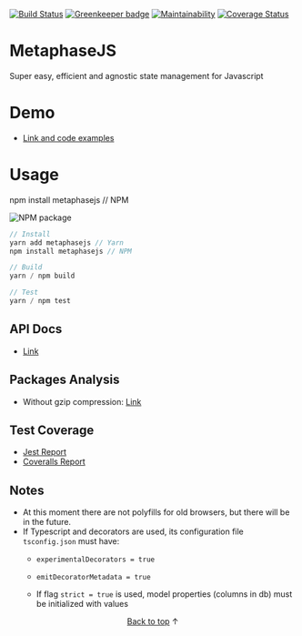 [![Build Status](https://travis-ci.org/YagoLopez/metaphasejs.svg?branch=master)](https://travis-ci.org/YagoLopez/metaphasejs) [![Greenkeeper badge](https://badges.greenkeeper.io/YagoLopez/metaphasejs.svg)](https://greenkeeper.io/)
 [![Maintainability](https://api.codeclimate.com/v1/badges/c264e58f56102a22476c/maintainability)](https://codeclimate.com/github/YagoLopez/metaphasejs/maintainability) <!--[![Known Vulnerabilities](https://snyk.io/test/github/YagoLopez/metaphasejs/badge.svg?targetFile=package.json)](https://snyk.io/test/github/YagoLopez/metaphasejs?targetFile=package.json)--> [![Coverage Status](https://coveralls.io/repos/github/YagoLopez/metaphasejs/badge.svg?branch=master)](https://coveralls.io/github/YagoLopez/metaphasejs?branch=master) 
<!--![license](https://img.shields.io/github/license/mashape/apistatus.svg) [![Packages Analysis](https://img.shields.io/badge/packages-analysis-blue.svg)](analysis.html)-->

# MetaphaseJS

Super easy, efficient and agnostic state management for Javascript

# Demo

- [Link and code examples](https://github.com/YagoLopez/metaphasejs-react-demo)

# Usage
npm install metaphasejs // NPM

![NPM package](https://nodei.co/npm/metaphasejs.png)

```javascript
// Install
yarn add metaphasejs // Yarn
npm install metaphasejs // NPM

// Build
yarn / npm build

// Test
yarn / npm test
```

## API Docs

- [Link](https://yagolopez.js.org/metaphasejs/docs/index.html)

## Packages Analysis

- Without gzip compression: [Link](https://yagolopez.js.org/metaphasejs/analysis.html)

## Test Coverage

- [Jest Report](https://yagolopez.js.org/metaphasejs/coverage/lcov-report/index.html)
- [Coveralls Report](https://coveralls.io/github/YagoLopez/metaphasejs)

## Notes

- At this moment there are not polyfills for old browsers, but there will be in the future.
- If Typescript and decorators are used, its configuration file `tsconfig.json` must have:
  - `experimentalDecorators = true`

  - `emitDecoratorMetadata = true`

  - If flag `strict = true` is used, model properties (columns in db) must be initialized with values


<p align="center"><a href="#">Back to top</a> ↑</p>